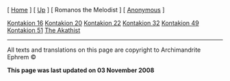 \[ [Home](index.md) \] \[ [Up](kontakia.md) \] \[ Romanos the Melodist \] \[ [Anonymous](AnonKont.md) \]

[Kontakion 16](kontak16.md)
[Kontakion 20](kontakion_20.md)
[Kontakion 22](kontakion_22.md)
[Kontakion 32](kontakion_32.md)
[Kontakion 49](kontakion_49.md)
[Kontakion 51](kontakion_51.md)
[The Akathist](akath.md)

------------------------------------------------------------------------

All texts and translations on this page are copyright to
Archimandrite Ephrem ©

**This page was last updated on 03 November 2008**
